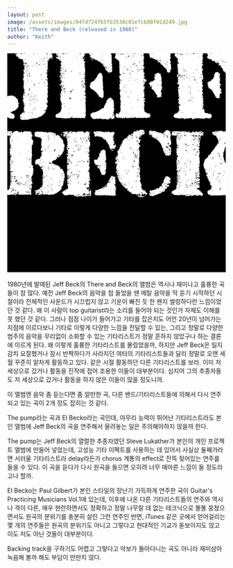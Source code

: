 ```yaml
---
layout: post
image: /assets/images/847d724765fb3538c01efcb80f01d249.jpg
title: "There and Beck (released in 1980)"
author: "Keith"
---
```


![image](/assets/images/847d724765fb3538c01efcb80f01d249.jpg)




1980년에 발매된 Jeff Beck의 There and Beck의 앨범은 역시나 재미나고 훌륭한 곡들이 참 많다. 예전 Jeff Beck의 음악을 첨 들었을 땐 메탈 음악을 막 듣기 시작하던 시절이라 전체적인 사운드가 시끄럽지 않고 기운이 빠진 듯 한 왠지 썰렁하다란 느낌이었던 것 같다. 왜 이 사람이 top guitarist라는 소리를 들어야 되는 것인가 자체도 이해를 못 했던 것 같다. 그러나 점점 나이가 들어가고 기타를 잡은지도 어언 20년이 넘어가는 지점에 이르다보니 기타로 이렇게 다양한 느낌을 전달할 수 있는, 그리고 정말로 다양한 범주의 음악을 무리없이 소화할 수 있는 기타리스트가 정말 흔하지 않았구나 하는 결론에 이르게 된다. 왜 이렇게 훌륭한 기타리스트를 몰랐었을까, 하지만 Jeff Beck은 일지감치 요절했거나 잠시 반짝하다가 사라지던 여타의 기타리스트들과 달리 정말로 오랜 세월 꾸준히 알차게 활동하고 있다. 같은 시절 활동하던 다른 기타리스트를 보라. 이미 저 세상으로 갔거나 활동을 진작에 접어 조용한 이들이 대부분이다. 심지어 그의 추종자들도 저 세상으로 갔거나 활동을 하지 않은 이들이 많을 정도니까.




이 앨범엔 음악 좀 듣는다면 좀 알만한 곡, 다른 밴드/기타리스트들에 의해서 다시 연주되고 있는 곡이 2개 정도 잡히는 것 같다.




The pump라는 곡과 El Becko라는 곡인데, 아무리 능력이 뛰어난 기타리스트라도 본인 앨범에 Jeff Beck의 곡을 연주해서 올려놓는 일은 주의해야하지 않을까 한다.




The pump는 Jeff Beck의 열렬한 추종자였던 Steve Lukather가 본인의 개인 프로젝트 앨범에 만들어 넣었는데, 고성능 기타 이펙트를 사용하는 데 있어서 사실상 둘째가라면 서러울 기타리스트라 delay라든가 chorus 계통의 effect로 잔뜩 젖어있는 연주를 들을 수 있다. 이 곡을 듣다가 다시 원곡을 들으면 오히려 너무 매마른 느낌이 들 정도라고나 할까. 




El Becko는 Paul Gilbert가 본인 스타일의 장난기 가득하게 연주한 곡이 Guitar's Practicing Musicians Vol.1에 있는데, 이후에 나온 다른 기타리스트들의 연주와 역시나 격이 다른, 매우 현란하면서도 정확하고 정말 나무랄 데 없는 테크닉으로 똘똘 뭉쳤으면서도 원곡의 분위기를 충분히 살린 그런 연주인 반면, iTunes 같은 곳에서 얻어걸리는 몇 개의 연주들은 원곡의 분위기도 아니고 그렇다고 현대적인 기교가 돋보이지도 않고 이도 저도 아닌 것들이 대부분이다. 




Backing track을 구하기도 어렵고 그렇다고 악보가 돌아다니는 곡도 아니라 재미삼아 녹음해 볼까 해도 부담이 만만치 않다. 


